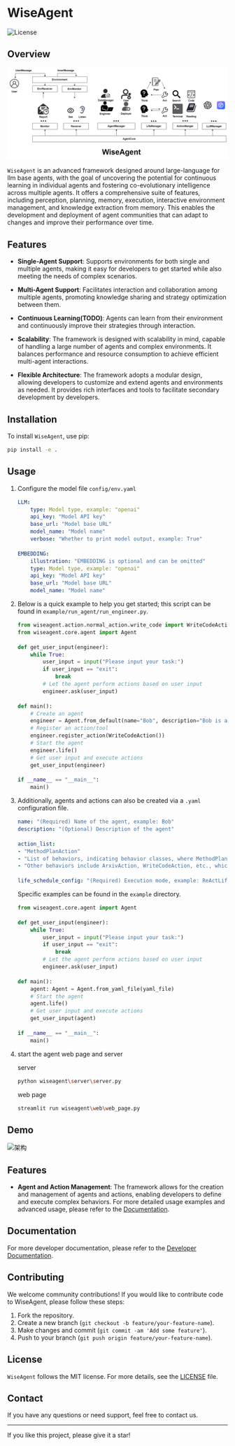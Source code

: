 
# WiseAgent

![License](https://img.shields.io/badge/License-MIT-blue.svg)

## Overview
![架构](assets/architecture.png)

`WiseAgent` is an advanced framework designed around large-language for llm base agents, with the goal of uncovering the potential for continuous learning in individual agents and fostering co-evolutionary intelligence across multiple agents. It offers a comprehensive suite of features, including perception, planning, memory, execution, interactive environment management, and knowledge extraction from memory. This enables the development and deployment of agent communities that can adapt to changes and improve their performance over time.

## Features

- **Single-Agent Support**: Supports environments for both single and multiple agents, making it easy for developers to get started while also meeting the needs of complex scenarios.
- **Multi-Agent Support**: Facilitates interaction and collaboration among multiple agents, promoting knowledge sharing and strategy optimization between them.

- **Continuous Learning(TODO)**: Agents can learn from their environment and continuously improve their strategies through interaction.
- **Scalability**: The framework is designed with scalability in mind, capable of handling a large number of agents and complex environments. It balances performance and resource consumption to achieve efficient multi-agent interactions.
- **Flexible Architecture**: The framework adopts a modular design, allowing developers to customize and extend agents and environments as needed. It provides rich interfaces and tools to facilitate secondary development by developers.

## Installation

To install `WiseAgent`, use pip:

```bash
pip install -e .
```

## Usage

1. Configure the model file `config/env.yaml`
    ```yaml
    LLM:
        type: Model type, example: "openai"
        api_key: "Model API key"
        base_url: "Model base URL"
        model_name: "Model name"
        verbose: "Whether to print model output, example: True"

    EMBEDDING:
        illustration: "EMBEDDING is optional and can be omitted"
        type: Model type, example: "openai"
        api_key: "Model API key"
        base_url: "Model base URL"
        model_name: "Model name"


    ```

2. Below is a quick example to help you get started; this script can be found in `example/run_agent/run_engineer.py`.

    ```python
    from wiseagent.action.normal_action.write_code import WriteCodeAction
    from wiseagent.core.agent import Agent

    def get_user_input(engineer):
        while True:
            user_input = input("Please input your task:")
            if user_input == "exit":
                break
            # Let the agent perform actions based on user input
            engineer.ask(user_input)

    def main():
        # Create an agent
        engineer = Agent.from_default(name="Bob", description="Bob is an engineer")
        # Register an action/tool
        engineer.register_action(WriteCodeAction())
        # Start the agent
        engineer.life()
        # Get user input and execute actions
        get_user_input(engineer)
        
    if __name__ == "__main__":
        main()
    ```

3. Additionally, agents and actions can also be created via a `.yaml` configuration file.

    ```yaml
    name: "(Required) Name of the agent, example: Bob"
    description: "(Optional) Description of the agent"

    action_list:
    - "MethodPlanAction"
    - "List of behaviors, indicating behavior classes, where MethodPlanAction for planning behaviors is mandatory."
    - "Other behaviors include ArxivAction, WriteCodeAction, etc., which can be found in wiseagent\action\normal_action."

    life_schedule_config: "(Required) Execution mode, example: ReActLifeSchedule"
    ```
    Specific examples can be found in the `example` directory.

    ```python
    from wiseagent.core.agent import Agent

    def get_user_input(engineer):
        while True:
            user_input = input("Please input your task:")
            if user_input == "exit":
                break
            # Let the agent perform actions based on user input
            engineer.ask(user_input)
            
    def main():
        agent: Agent = Agent.from_yaml_file(yaml_file)
        # Start the agent
        agent.life()
        # Get user input and execute actions
        get_user_input(agent)

    if __name__ == "__main__":
        main()
    ```

4. start the agent web page and server

    server
    ```bash
    python wiseagent\server\server.py
    ```
    web page
    ```bash
    streamlit run wiseagent\web\web_page.py
    ```

## Demo
![架构](assets/demo.gif)

## Features

- **Agent and Action Management**: The framework allows for the creation and management of agents and actions, enabling developers to define and execute complex behaviors.
For more detailed usage examples and advanced usage, please refer to the [Documentation](#documentation).
## Documentation

For more developer documentation, please refer to the [Developer Documentation](#developer-documentation).

## Contributing

We welcome community contributions! If you would like to contribute code to WiseAgent, please follow these steps:

1. Fork the repository.
2. Create a new branch (`git checkout -b feature/your-feature-name`).
3. Make changes and commit (`git commit -am 'Add some feature'`).
4. Push to your branch (`git push origin feature/your-feature-name`).

## License

`WiseAgent` follows the MIT license. For more details, see the [LICENSE](LICENSE) file.

## Contact

If you have any questions or need support, feel free to contact us.

---
If you like this project, please give it a star!
```